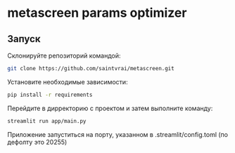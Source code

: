 #  metascreen params optimizer

## Запуск
Склонируйте репозиторий командой:
```bash
git clone https://github.com/saintvrai/metascreen.git
```

Установите необходимые зависимости:

```bash
pip install -r requirements
```

Перейдите в дирректорию с проектом и затем выполните команду:

```bash
streamlit run app/main.py
```

Приложение запуститься на порту, указанном в .streamlit/config.toml (по дефолту это 20255)